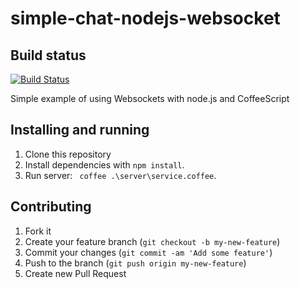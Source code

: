 simple-chat-nodejs-websocket
============================

## Build status
[![Build Status](https://travis-ci.org/forcewake/simple-chat-nodejs-websocket.png?branch=master)](https://travis-ci.org/forcewake/simple-chat-nodejs-websocket)

Simple example of using Websockets with node.js and CoffeeScript

## Installing and running

1. Clone this repository
2. Install dependencies with ```npm install```.
3. Run server: ``` coffee .\server\service.coffee```.

## Contributing

1. Fork it
2. Create your feature branch (`git checkout -b my-new-feature`)
3. Commit your changes (`git commit -am 'Add some feature'`)
4. Push to the branch (`git push origin my-new-feature`)
5. Create new Pull Request
